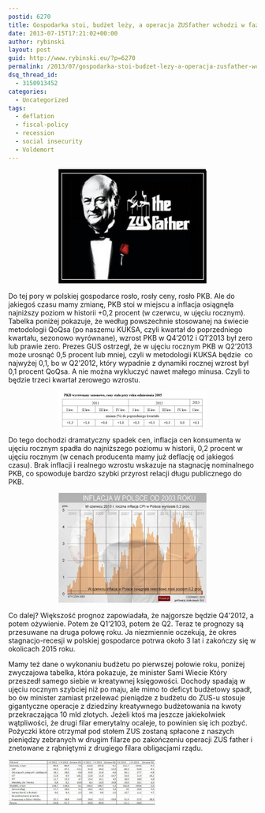 ```yaml
---
postid: 6270
title: Gospodarka stoi, budżet leży, a operacja ZUSfather wchodzi w fazę kulminacyjną
date: 2013-07-15T17:21:02+00:00
author: rybinski
layout: post
guid: http://www.rybinski.eu/?p=6270
permalink: /2013/07/gospodarka-stoi-budzet-lezy-a-operacja-zusfather-wchodzi-w-faze-kulminacyjna/
dsq_thread_id:
  - 3150913452
categories:
  - Uncategorized
tags:
  - deflation
  - fiscal-policy
  - recession
  - social insecurity
  - Voldemort
---
```

<p style="text-align: center;">
  <a href="/uploads/2013/07/rostowski_zus_father.jpg"><img class="size-medium wp-image-6274 aligncenter" title="rostowski_zus_father" src="/uploads/2013/07/rostowski_zus_father-300x232.jpg" alt="" width="300" height="232" /></a>
</p>

Do tej pory w polskiej gospodarce rosło, rosły ceny, rosło PKB. Ale do jakiegoś czasu mamy zmianę, PKB stoi w miejscu a inflacja osiągnęła najniższy poziom w historii +0,2 procent (w czerwcu, w ujęciu rocznym). Tabelka poniżej pokazuje, że według powszechnie stosowanej na świecie metodologii QoQsa (po naszemu KUKSA, czyli kwartał do poprzedniego kwartału, sezonowo wyrównane), wzrost PKB w Q4’2012 i Q1’2013 był zero lub prawie zero. Prezes GUS ostrzegł, że w ujęciu rocznym PKB w Q2’2013 może urosnąć 0,5 procent lub mniej, czyli w metodologii KUKSA będzie  co najwyżej 0,1, bo w Q2’2012, który wypadnie z dynamiki rocznej wzrost był 0,1 procent QoQsa. A nie można wykluczyć nawet małego minusa. Czyli to będzie trzeci kwartał zerowego wzrostu.

<!--more-->

<p style="text-align: center;">
  <a href="/uploads/2013/07/PKB_Q1_2013.jpg"><img class="size-medium wp-image-6271 aligncenter" title="PKB_Q1_2013" src="/uploads/2013/07/PKB_Q1_2013-300x74.jpg" alt="" width="300" height="74" /></a>
</p>

Do tego dochodzi dramatyczny spadek cen, inflacja cen konsumenta w ujęciu rocznym spadła do najniższego poziomu w historii, 0,2 procent w ujęciu rocznym (w cenach producenta mamy już deflację od jakiegoś czasu). Brak inflacji i realnego wzrostu wskazuje na stagnację nominalnego PKB, co spowoduje bardzo szybki przyrost relacji długu publicznego do PKB.

<p style="text-align: center;">
  <a href="/uploads/2013/07/inflacja_02.jpg"><img class="size-medium wp-image-6272 aligncenter" title="inflacja_02" src="/uploads/2013/07/inflacja_02-300x223.jpg" alt="" width="300" height="223" /></a>
</p>

Co dalej? Większość prognoz zapowiadała, że najgorsze będzie Q4’2012, a potem ożywienie. Potem że Q1’2103, potem że Q2. Teraz te prognozy są przesuwane na druga połowę roku. Ja niezmiennie oczekują, że okres stagnacjo-recesji w polskiej gospodarce potrwa około 3 lat i zakończy się w okolicach 2015 roku.

Mamy też dane o wykonaniu budżetu po pierwszej połowie roku, poniżej zwyczajowa tabelka, która pokazuje, że minister Sami Wiecie Który przeszedł samego siebie w kreatywnej księgowości. Dochody spadają w ujęciu rocznym szybciej niż po maju, ale mimo to deficyt budżetowy spadł, bo ów minister zamiast przelewać pieniądze z budżetu do ZUS-u stosuje gigantyczne operacje z dziedziny kreatywnego budżetowania na kwoty przekraczająca 10 mld złotych. Jeżeli ktoś ma jeszcze jakiekolwiek wątpliwości, że drugi filar emerytalny ocaleje, to powinien się ich pozbyć. Pożyczki które otrzymał pod stołem ZUS zostaną spłacone z naszych pieniędzy zebranych w drugim filarze po zakończeniu operacji ZUS father i znetowane z rąbniętymi z drugiego filara obligacjami rządu.

[<img class="aligncenter size-medium wp-image-6275" title="Budzet_czerwiec_2013" src="/uploads/2013/07/Budzet_czerwiec_2013-300x95.jpg" alt="" width="300" height="95" />](/uploads/2013/07/Budzet_czerwiec_2013.jpg)
